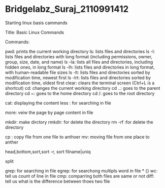 # Bridgelabz_Suraj_2110991412
Starting linux basis cammands

Title: Basic Linux Commands

Commands:

pwd: prints the current working directory
ls: lists files and directories
ls -l: lists files and directories with long format (including permissions, owner, group, size, date, and name)
ls -la: lists all files and directories, including hidden ones, in long format
ls -lh: lists files and directories in long format, with human-readable file sizes
ls -lt: lists files and directories sorted by modification time, newest first
ls -lrt: lists files and directories sorted by modification time, oldest first
clear: clears the terminal screen (Ctrl+L is a shortcut)
cd: changes the current working directory
cd ..: goes to the parent directory
cd ~: goes to the home directory
cd /: goes to the root directory

cat: displaying the content
less : for searching in file

more: veiw the page by page content in file

mkdir: make dirctory
rmkdir: for delete the directory
 rm -rf :for delete the directory

cp : copy file from one file to anthoer
mv: moving file from one place to anther


head,bottom,sort,sort -r, sort filname|uniq

split

grep: for searching in file
egrep: for searchong multipls word in file 
*
{}
wc: tell us count of line in file
cmp: comparring both files are same or not 
diff: tell us what is the difference between thoes two file

